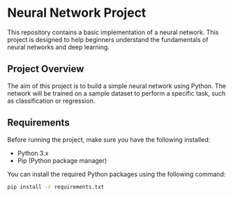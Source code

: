 # Neural Network Project

This repository contains a basic implementation of a neural network. This project is designed to help beginners understand the fundamentals of neural networks and deep learning.

## Project Overview

The aim of this project is to build a simple neural network using Python. The network will be trained on a sample dataset to perform a specific task, such as classification or regression.

## Requirements

Before running the project, make sure you have the following installed:

- Python 3.x
- Pip (Python package manager)

You can install the required Python packages using the following command:

```bash
pip install -r requirements.txt
